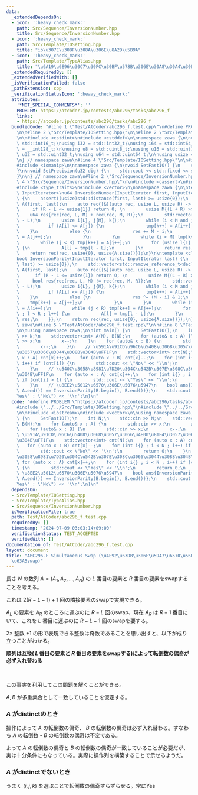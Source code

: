 ```yaml
---
data:
  _extendedDependsOn:
  - icon: ':heavy_check_mark:'
    path: Src/Sequence/InversionNumber.hpp
    title: Src/Sequence/InversionNumber.hpp
  - icon: ':heavy_check_mark:'
    path: Src/Template/IOSetting.hpp
    title: "io\u307E\u308F\u308A\u306E\u8A2D\u5B9A"
  - icon: ':heavy_check_mark:'
    path: Src/Template/TypeAlias.hpp
    title: "\u6A19\u6E96\u30C7\u30FC\u30BF\u578B\u306E\u30A8\u30A4\u30EA\u30A2\u30B9"
  _extendedRequiredBy: []
  _extendedVerifiedWith: []
  _isVerificationFailed: false
  _pathExtension: cpp
  _verificationStatusIcon: ':heavy_check_mark:'
  attributes:
    '*NOT_SPECIAL_COMMENTS*': ''
    PROBLEM: https://atcoder.jp/contests/abc296/tasks/abc296_f
    links:
    - https://atcoder.jp/contests/abc296/tasks/abc296_f
  bundledCode: "#line 1 \"Test/AtCoder/abc296_f.test.cpp\"\n#define PROBLEM \"https://atcoder.jp/contests/abc296/tasks/abc296_f\"\
    \n\n#line 2 \"Src/Template/IOSetting.hpp\"\n\n#line 2 \"Src/Template/TypeAlias.hpp\"\
    \n\n#include <cstdint>\n#include <cstddef>\n\nnamespace zawa {\n\nusing i16 =\
    \ std::int16_t;\nusing i32 = std::int32_t;\nusing i64 = std::int64_t;\nusing i128\
    \ = __int128_t;\n\nusing u8 = std::uint8_t;\nusing u16 = std::uint16_t;\nusing\
    \ u32 = std::uint32_t;\nusing u64 = std::uint64_t;\n\nusing usize = std::size_t;\n\
    \n} // namespace zawa\n#line 4 \"Src/Template/IOSetting.hpp\"\n\n#include <iostream>\n\
    #include <iomanip>\n\nnamespace zawa {\n\nvoid SetFastIO() {\n    std::cin.tie(nullptr)->sync_with_stdio(false);\n\
    }\n\nvoid SetPrecision(u32 dig) {\n    std::cout << std::fixed << std::setprecision(dig);\n\
    }\n\n} // namespace zawa\n#line 2 \"Src/Sequence/InversionNumber.hpp\"\n\n#line\
    \ 4 \"Src/Sequence/InversionNumber.hpp\"\n\n#include <cassert>\n#include <iterator>\n\
    #include <type_traits>\n#include <vector>\n\nnamespace zawa {\n\ntemplate <class\
    \ InputIterator>\nu64 InversionNumber(InputIterator first, InputIterator last)\
    \ {\n    assert((usize)std::distance(first, last) >= usize{0});\n    std::vector<std::remove_reference_t<decltype(*first)>>\
    \ A(first, last);\n    auto rec{[&](auto rec, usize L, usize R) -> u64 {\n   \
    \     if (R - L <= usize{1}) return 0; \n        usize M{(L + R) >> 1};\n    \
    \    u64 res{rec(rec, L, M) + rec(rec, M, R)};\n        std::vector<u64> tmp(R\
    \ - L);\n        usize i{L}, j{M}, k{};\n        while (i < M and j < R) {\n \
    \           if (A[i] <= A[j]) {\n                tmp[k++] = A[i++];\n        \
    \    }\n            else {\n                res += M - i;\n                tmp[k++]\
    \ = A[j++];\n            }\n        }\n        while (i < M) tmp[k++] = A[i++];\n\
    \        while (j < R) tmp[k++] = A[j++];\n        for (usize l{L} ; l < R ; l++)\
    \ {\n            A[l] = tmp[l - L];\n        }\n        return res;\n    }};\n\
    \    return rec(rec, usize{0}, usize{A.size()});\n}\n\ntemplate <class InputIterator>\n\
    bool InversionParity(InputIterator first, InputIterator last) {\n    assert((usize)std::distance(first,\
    \ last) >= usize{0});\n    std::vector<std::remove_reference_t<decltype(*first)>>\
    \ A(first, last);\n    auto rec{[&](auto rec, usize L, usize R) -> bool {\n  \
    \      if (R - L <= usize{1}) return 0; \n        usize M{(L + R) >> 1};\n   \
    \     bool res{rec(rec, L, M) != rec(rec, M, R)};\n        std::vector<u64> tmp(R\
    \ - L);\n        usize i{L}, j{M}, k{};\n        while (i < M and j < R) {\n \
    \           if (A[i] <= A[j]) {\n                tmp[k++] = A[i++];\n        \
    \    }\n            else {\n                res ^= (M - i) & 1;\n            \
    \    tmp[k++] = A[j++];\n            }\n        }\n        while (i < M) tmp[k++]\
    \ = A[i++];\n        while (j < R) tmp[k++] = A[j++];\n        for (usize l{L}\
    \ ; l < R ; l++) {\n            A[l] = tmp[l - L];\n        }\n        return\
    \ res;\n    }};\n    return rec(rec, usize{0}, usize{A.size()});\n}\n\n} // namespace\
    \ zawa\n#line 5 \"Test/AtCoder/abc296_f.test.cpp\"\n\n#line 8 \"Test/AtCoder/abc296_f.test.cpp\"\
    \n\nusing namespace zawa;\n\nint main() {\n    SetFastIO();\n    int N;\n    std::cin\
    \ >> N;\n    std::vector<int> A(N), B(N);\n    for (auto& x : A) {\n        std::cin\
    \ >> x;\n        x--;\n    }\n    for (auto& x : B) {\n        std::cin >> x;\n\
    \        x--;\n    }\n    // \u591A\u91CD\u96C6\u5408\u3068\u3057\u3066\u4E00\u81F4\
    \u3057\u3066\u3044\u308B\u304B\uFF1F\n    std::vector<int> cnt(N);\n    for (auto\
    \ x : A) cnt[x]++;\n    for (auto x : B) cnt[x]--;\n    for (int i{} ; i < N ;\
    \ i++) if (cnt[i]) {\n        std::cout << \"No\" << '\\n';\n        return 0;\n\
    \    }\n    // \u540C\u3058\u8981\u7D20\u304C\u542B\u307E\u308C\u3066\u3044\u308B\
    \u304B\uFF1F\n    for (auto x : A) cnt[x]++;\n    for (int i{} ; i < N ; i++)\
    \ if (cnt[i] > 1) {\n        std::cout << \"Yes\" << '\\n';\n        return 0;\n\
    \    }\n    // \u8EE2\u5012\u6570\u306E\u5076\u5947\n    bool ans{InversionParity(A.begin(),\
    \ A.end()) == InversionParity(B.begin(), B.end())};\n    std::cout << (ans ? \"\
    Yes\" : \"No\") << '\\n';\n}\n"
  code: "#define PROBLEM \"https://atcoder.jp/contests/abc296/tasks/abc296_f\"\n\n\
    #include \"../../Src/Template/IOSetting.hpp\"\n#include \"../../Src/Sequence/InversionNumber.hpp\"\
    \n\n#include <iostream>\n#include <vector>\n\nusing namespace zawa;\n\nint main()\
    \ {\n    SetFastIO();\n    int N;\n    std::cin >> N;\n    std::vector<int> A(N),\
    \ B(N);\n    for (auto& x : A) {\n        std::cin >> x;\n        x--;\n    }\n\
    \    for (auto& x : B) {\n        std::cin >> x;\n        x--;\n    }\n    //\
    \ \u591A\u91CD\u96C6\u5408\u3068\u3057\u3066\u4E00\u81F4\u3057\u3066\u3044\u308B\
    \u304B\uFF1F\n    std::vector<int> cnt(N);\n    for (auto x : A) cnt[x]++;\n \
    \   for (auto x : B) cnt[x]--;\n    for (int i{} ; i < N ; i++) if (cnt[i]) {\n\
    \        std::cout << \"No\" << '\\n';\n        return 0;\n    }\n    // \u540C\
    \u3058\u8981\u7D20\u304C\u542B\u307E\u308C\u3066\u3044\u308B\u304B\uFF1F\n   \
    \ for (auto x : A) cnt[x]++;\n    for (int i{} ; i < N ; i++) if (cnt[i] > 1)\
    \ {\n        std::cout << \"Yes\" << '\\n';\n        return 0;\n    }\n    //\
    \ \u8EE2\u5012\u6570\u306E\u5076\u5947\n    bool ans{InversionParity(A.begin(),\
    \ A.end()) == InversionParity(B.begin(), B.end())};\n    std::cout << (ans ? \"\
    Yes\" : \"No\") << '\\n';\n}\n"
  dependsOn:
  - Src/Template/IOSetting.hpp
  - Src/Template/TypeAlias.hpp
  - Src/Sequence/InversionNumber.hpp
  isVerificationFile: true
  path: Test/AtCoder/abc296_f.test.cpp
  requiredBy: []
  timestamp: '2024-07-09 03:03:14+09:00'
  verificationStatus: TEST_ACCEPTED
  verifiedWith: []
documentation_of: Test/AtCoder/abc296_f.test.cpp
layout: document
title: "ABC296-F Simultaneous Swap (\u4E92\u63DB\u306F\u5947\u6570\u56DE\u306E\u96A3\
  \u63A5swap)"
---
```


長さ $N$ の数列 $A = (A_{1}, A_{2}, \dots, A_{N})$ の $L$ 番目の要素と $R$ 番目の要素をswapすることを考える。

これは $2(R - L - 1) + 1$ 回の隣接要素のswapで実現できる。

$A_{L}$ の要素を $A_{R}$ のところに運ぶのに $R - L$ 回のswap、現在 $A_{R}$ は $R - 1$ 番目にいて、これを $L$ 番目に運ぶのに $R - L - 1$ 回のswapを要する。

$2\times$ 整数 $+1$ の形で表現できる整数は奇数であることを思い出すと、以下が成り立つことがわかる。

**順列は互換( $L$ 番目の要素と $R$ 番目の要素をswapする)によって転倒数の偶奇が必ず入れ替わる**

<br />

この事実を利用してこの問題を解くことができる。 

$A, B$ が多重集合として一致していることを仮定する。

### $A$ がdistinctのとき

操作によって $A$ の転倒数の偶奇、 $B$ の転倒数の偶奇は必ず入れ替わる。すなわち $A$ の転倒数 - $B$ の転倒数の偶奇は不変である。

よって $A$ の転倒数の偶奇と $B$ の転倒数の偶奇が一致していることが必要だが、実は十分条件にもなっている。実際に操作列を構築することで示せるようだ。

### $A$ がdistinctでないとき

うまく $(i, j, k)$ を選ぶことで転倒数の偶奇すらずらせる。常にYes
